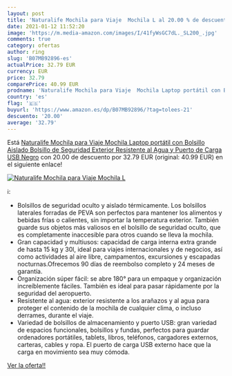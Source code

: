 ```yaml
---
layout: post
title: 'Naturalife Mochila para Viaje  Mochila L al 20.00 % de descuento'
date: 2021-01-12 11:52:20
image: 'https://m.media-amazon.com/images/I/41fyWsGC7dL._SL200_.jpg'
comments: true
category: ofertas
author: ring
slug: 'B07MB92896-es'
actualPrice: 32.79 EUR
currency: EUR
price: 32.79
comparePrice: 40.99 EUR
prodname: 'Naturalife Mochila para Viaje  Mochila Laptop portátil con Bolsillo Aislado  Bolsillo de Seguridad  Exterior Resistente al Agua y Puerto de Carga USB  Negro'
country: 'es'
flag: '🇪🇸'
buyurl: 'https://www.amazon.es/dp/B07MB92896/?tag=tolees-21'
descuento: '20.00'
average: '32.79'
---
```


Está [Naturalife Mochila para Viaje  Mochila Laptop portátil con Bolsillo Aislado  Bolsillo de Seguridad  Exterior Resistente al Agua y Puerto de Carga USB  Negro](https://www.amazon.es/dp/B07MB92896/?tag=tolees-21) con 20.00 de descuento por 32.79 EUR (original: 40.99 EUR) en el siguiente enlace!

[![Naturalife Mochila para Viaje  Mochila L](https://m.media-amazon.com/images/I/41fyWsGC7dL._SL200_.jpg)](https://www.amazon.es/dp/B07MB92896/?tag=tolees-21)

ℹ️:

- Bolsillos de seguridad oculto y aislado térmicamente. Los bolsillos laterales forradas de PEVA son perfectos para mantener los alimentos y bebidas frías o calientes, sin importar la temperatura exterior. También guarde sus objetos más valiosos en el bolsillo de seguridad oculto, que es completamente inaccesible para otros cuando se lleva la mochila.
- Gran capacidad y multiusos: capacidad de carga interna extra grande de hasta 15 kg y 30l, ideal para viajes internacionales y de negocios, así como actividades al aire libre, campamentos, excursiones y escapadas nocturnas.Ofrecemos 90 días de reembolso completo y 24 meses de garantía.
- Organización súper fácil: se abre 180° para un empaque y organización increíblemente fáciles. También es ideal para pasar rápidamente por la seguridad del aeropuerto.
- Resistente al agua: exterior resistente a los arañazos y al agua para proteger el contenido de la mochila de cualquier clima, o incluso derrames, durante el viaje.
- Variedad de bolsillos de almacenamiento y puerto USB: gran variedad de espacios funcionales, bolsillos y fundas, perfectos para guardar ordenadores portátiles, tablets, libros, teléfonos, cargadores externos, carteras, cables y ropa. El puerto de carga USB externo hace que la carga en movimiento sea muy cómoda.

[Ver la oferta!!](https://www.amazon.es/dp/B07MB92896/?tag=tolees-21)
